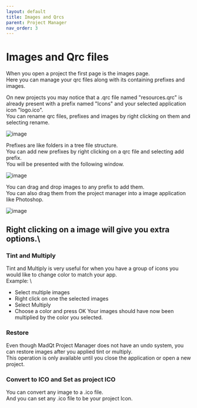 ```yaml
---
layout: default
title: Images and Qrcs
parent: Project Manager
nav_order: 3
---
```


# Images and Qrc files

When you open a project the first page is the images page.\
Here you can manage your qrc files along with its containing prefixes and images.

On new projects you may notice that a .qrc file named "resources.qrc" is already
present with a prefix named "Icons" and your selected application icon "logo.ico".\
You can rename qrc files, prefixes and images by right clicking on them and selecting rename.

![image](https://user-images.githubusercontent.com/30872066/146853610-4a5ffc5e-c225-4d62-98ba-e5d74fa52777.png)

Prefixes are like folders in a tree file structure.\
You can add new prefixes by right clicking on a qrc file and selecting add prefix.\
You will be presented with the following window.

![image](https://user-images.githubusercontent.com/30872066/146853673-ae679bf2-b89b-47de-9661-04a110ecb5db.png)

You can drag and drop images to any prefix to add them.\
You can also drag them from the project manager into a image application
like Photoshop.

![image](https://user-images.githubusercontent.com/30872066/146853731-9f6ecaed-6f58-46f4-b4cd-ce76efb49634.png)


## Right clicking on a image will give you extra options.\

### Tint and Multiply
Tint and Multiply is very useful for when you have a group of icons you would like
to change color to match your app. \
Example: \
- Select multiple images
- Right click on one the selected images
- Select Multiply
- Choose a color and press OK
Your images should have now been multiplied by the color you selected.

### Restore
Even though MadQt Project Manager does not have an undo system, you can restore
images after you applied tint or multiply.\
This operation is only available until you close the application or open a new project.

### Convert to ICO and Set as project ICO
You can convert any image to a .ico file.\
And you can set any .ico file to be your project Icon.
